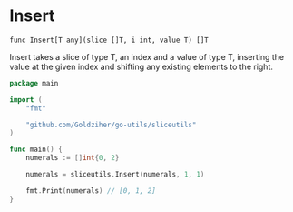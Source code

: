 # Insert

`func Insert[T any](slice []T, i int, value T) []T`

Insert takes a slice of type T, an index and a value of type T, inserting the value at the given index and shifting any
existing elements to the right.

```go
package main

import (
	"fmt"

	"github.com/Goldziher/go-utils/sliceutils"
)

func main() {
	numerals := []int{0, 2}

	numerals = sliceutils.Insert(numerals, 1, 1)

	fmt.Print(numerals) // [0, 1, 2]
}
```
